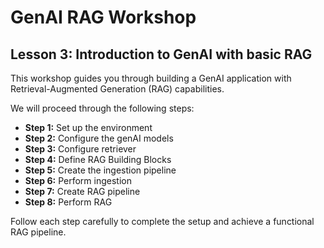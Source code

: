 # GenAI RAG Workshop

## Lesson 3: Introduction to GenAI with basic RAG

This workshop guides you through building a GenAI application with Retrieval-Augmented Generation (RAG) capabilities.

We will proceed through the following steps:

- **Step 1:** Set up the environment
- **Step 2:** Configure the genAI models
- **Step 3:** Configure retriever
- **Step 4:** Define RAG Building Blocks
- **Step 5:** Create the ingestion pipeline
- **Step 6:** Perform ingestion
- **Step 7:** Create RAG pipeline
- **Step 8:** Perform RAG

Follow each step carefully to complete the setup and achieve a functional RAG pipeline.
